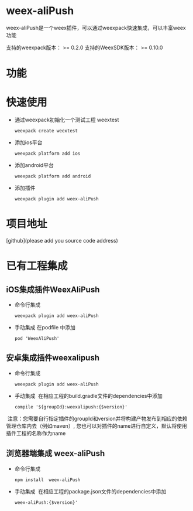 # weex-aliPush
weex-aliPush是一个weex插件，可以通过weexpack快速集成，可以丰富weex功能

支持的weexpack版本： >= 0.2.0
支持的WeexSDK版本： >= 0.10.0

# 功能

# 快速使用
- 通过weexpack初始化一个测试工程 weextest
   ```
   weexpack create weextest
   ```
- 添加ios平台
  ```
  weexpack platform add ios
  ```
- 添加android平台
  ```
  weexpack platform add android
  ```
- 添加插件
  ```
  weexpack plugin add weex-aliPush
  ```
# 项目地址
[github](please add you source code address)

# 已有工程集成
## iOS集成插件WeexAliPush
- 命令行集成
  ```
  weexpack plugin add weex-aliPush
  ```
- 手动集成
  在podfile 中添加
  ```
  pod 'WeexAliPush'
  ```

## 安卓集成插件weexalipush
- 命令行集成
  ```
  weexpack plugin add weex-aliPush
  ```
- 手动集成
  在相应工程的build.gradle文件的dependencies中添加
  ```
  compile '${groupId}:weexalipush:{$version}'
  ``` 
  注意：您需要自行指定插件的groupId和version并将构建产物发布到相应的依赖管理仓库内去（例如maven）, 您也可以对插件的name进行自定义，默认将使用插件工程的名称作为name


## 浏览器端集成 weex-aliPush
- 命令行集成
  ```
  npm install  weex-aliPush
  ```
- 手动集成
  在相应工程的package.json文件的dependencies中添加
  ```
  weex-aliPush:{$version}'
  ``` 
  
